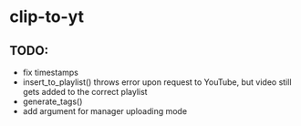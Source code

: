 # clip-to-yt

## TODO:
- fix timestamps
- insert_to_playlist() throws error upon request to YouTube, but video still gets added to the correct playlist
- generate_tags()
- add argument for manager uploading mode
